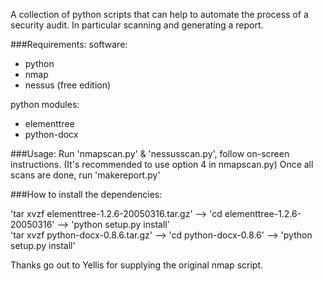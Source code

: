 A collection of python scripts that can help to automate the process of a security audit. 
In particular scanning and generating a report.

###Requirements:
software:
  - python
  - nmap
  - nessus (free edition)
  
python modules:
  - elementtree
  - python-docx
    
	
	
###Usage:
Run 'nmapscan.py' & 'nessusscan.py', follow on-screen instructions.
(It's recommended to use option 4 in nmapscan.py)
Once all scans are done, run 'makereport.py'



###How to install the dependencies:

'tar xvzf elementtree-1.2.6-20050316.tar.gz' --> 'cd elementtree-1.2.6-20050316' --> 'python setup.py install'  
'tar xvzf python-docx-0.8.6.tar.gz' --> 'cd python-docx-0.8.6' --> 'python setup.py install'   

Thanks go out to Yellis for supplying the original nmap script.
